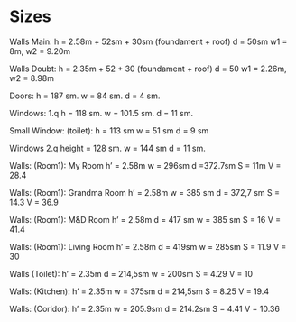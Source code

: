 # Sizes

Walls Main: 
h = 2.58m + 52sm + 30sm (foundament + roof)
d = 50sm
w1 = 8m, w2 = 9.20m

Walls Doubt:
h = 2.35m + 52 + 30 (foundament + roof)
d = 50
w1 = 2.26m, w2 = 8.98m

Doors:
h = 187 sm.
w = 84 sm.
d = 4 sm.

Windows: 1.q
h = 118 sm.
w = 101.5 sm.
d = 11 sm.

Small Window: (toilet):
h = 113 sm
w = 51 sm
d = 9 sm

Windows 2.q
height = 128 sm.
w = 144 sm
d = 11 sm.

Walls: (Room1): My Room
h’ = 2.58m
w = 296sm
d =372.7sm
S = 11m
V = 28.4

Walls: (Room1): Grandma Room
h’ = 2.58m
w = 385 sm
d = 372,7 sm
S = 14.3
V = 36.9

Walls: (Room1): M&D Room
h’ = 2.58m
d = 417 sm
w = 385 sm
S = 16
V = 41.4

Walls: (Room1): Living Room
h’ = 2.58m
d = 419sm
w = 285sm
S = 11.9
V = 30

Walls (Toilet):
h’ = 2.35m
d = 214,5sm
w = 200sm
S = 4.29
V = 10

Walls: (Kitchen):
h’ = 2.35m
w = 375sm
d = 214,5sm
S = 8.25
V = 19.4

Walls: (Coridor):
h’ = 2.35m
w = 205.9sm
d = 214.2sm
S = 4.41
V = 10.36

